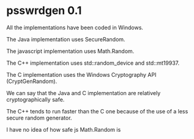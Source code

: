 # psswrdgen 0.1

All the implementations have been coded in Windows.


The Java implementation uses SecureRandom.

The javascript implementation uses Math.Random.

The C++ implementation uses std::random_device and std::mt19937.

The C implementation uses the Windows Cryptography API (CryptGenRandom).


We can say that the Java and C implementation are relatively cryptographically safe.

The C++ tends to run faster than the C one because of the use of a less secure random generator.

I have no idea of how safe js Math.Random is

